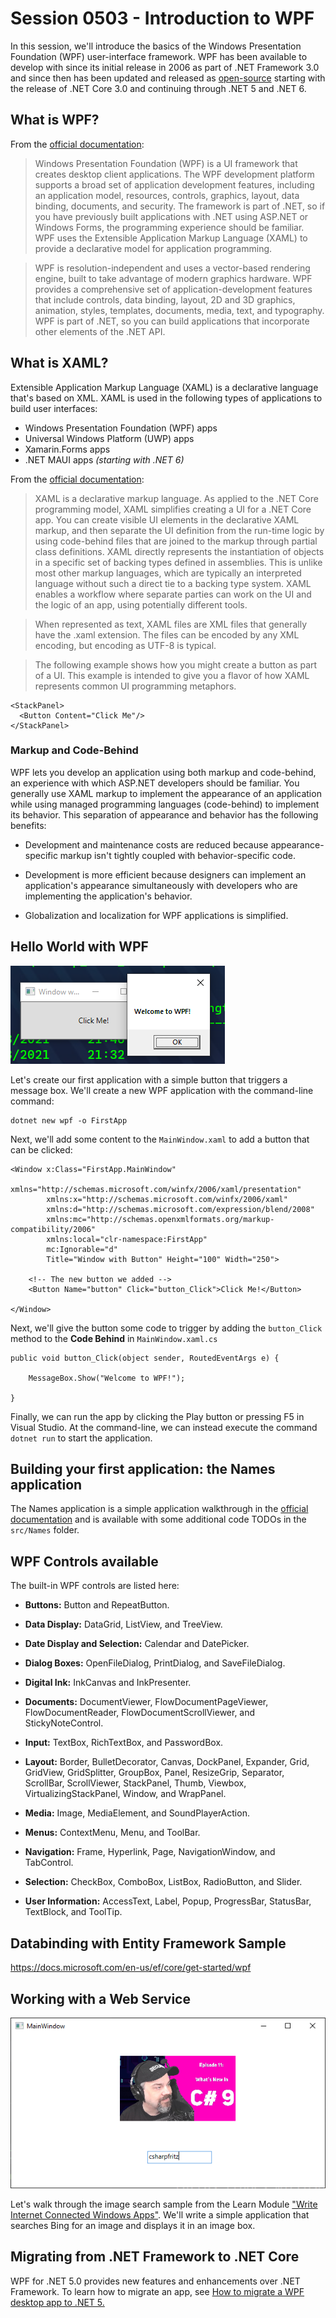 # Session 0503 - Introduction to WPF

In this session, we'll introduce the basics of the Windows Presentation Foundation (WPF) user-interface framework.  WPF has been available to develop with since its initial release in 2006 as part of .NET Framework 3.0 and since then has been updated and released as [open-source](https://github.com/dotnet/wpf) starting with the release of .NET Core 3.0 and continuing through .NET 5 and .NET 6.

## What is WPF?

From the [official documentation](https://docs.microsoft.com/visualstudio/designers/getting-started-with-wpf):

>	Windows Presentation Foundation (WPF) is a UI framework that creates desktop client applications. The WPF development platform supports a broad set of application development features, including an application model, resources, controls, graphics, layout, data binding, documents, and security. The framework is part of .NET, so if you have previously built applications with .NET using ASP.[]()NET or Windows Forms, the programming experience should be familiar. WPF uses the Extensible Application Markup Language (XAML) to provide a declarative model for application programming.

> WPF is resolution-independent and uses a vector-based rendering engine, built to take advantage of modern graphics hardware. WPF provides a comprehensive set of application-development features that include controls, data binding, layout, 2D and 3D graphics, animation, styles, templates, documents, media, text, and typography. WPF is part of .NET, so you can build applications that incorporate other elements of the .NET API.

## What is XAML?

Extensible Application Markup Language (XAML) is a declarative language that's based on XML. XAML is used in the following types of applications to build user interfaces:

 - Windows Presentation Foundation (WPF) apps
 - Universal Windows Platform (UWP) apps
 - Xamarin.Forms apps 
 - .NET MAUI apps _(starting with .NET 6)_

From the [official documentation](https://docs.microsoft.com/dotnet/desktop/wpf/xaml/):

> XAML is a declarative markup language. As applied to the .NET Core programming model, XAML simplifies creating a UI for a .NET Core app. You can create visible UI elements in the declarative XAML markup, and then separate the UI definition from the run-time logic by using code-behind files that are joined to the markup through partial class definitions. XAML directly represents the instantiation of objects in a specific set of backing types defined in assemblies. This is unlike most other markup languages, which are typically an interpreted language without such a direct tie to a backing type system. XAML enables a workflow where separate parties can work on the UI and the logic of an app, using potentially different tools.

> When represented as text, XAML files are XML files that generally have the .xaml extension. The files can be encoded by any XML encoding, but encoding as UTF-8 is typical.

> The following example shows how you might create a button as part of a UI. This example is intended to give you a flavor of how XAML represents common UI programming metaphors.

```xaml
<StackPanel>
  <Button Content="Click Me"/>
</StackPanel>
```

### Markup and Code-Behind

WPF lets you develop an application using both markup and code-behind, an experience with which ASP.NET developers should be familiar. You generally use XAML markup to implement the appearance of an application while using managed programming languages (code-behind) to implement its behavior. This separation of appearance and behavior has the following benefits:

- Development and maintenance costs are reduced because appearance-specific markup isn't tightly coupled with behavior-specific code.

- Development is more efficient because designers can implement an application's appearance simultaneously with developers who are implementing the application's behavior.

- Globalization and localization for WPF applications is simplified.

## Hello World with WPF

![A messagebox saying 'Welcome WPF'](FirstApp.png)

Let's create our first application with a simple button that triggers a message box.  We'll create a new WPF application with the command-line command:

```
dotnet new wpf -o FirstApp
```

Next, we'll add some content to the `MainWindow.xaml` to add a button that can be clicked:

```
<Window x:Class="FirstApp.MainWindow"
        xmlns="http://schemas.microsoft.com/winfx/2006/xaml/presentation"
        xmlns:x="http://schemas.microsoft.com/winfx/2006/xaml"
        xmlns:d="http://schemas.microsoft.com/expression/blend/2008"
        xmlns:mc="http://schemas.openxmlformats.org/markup-compatibility/2006"
        xmlns:local="clr-namespace:FirstApp"
        mc:Ignorable="d"
        Title="Window with Button" Height="100" Width="250">

	<!-- The new button we added -->
	<Button Name="button" Click="button_Click">Click Me!</Button>

</Window>
```

Next, we'll give the button some code to trigger by adding the `button_Click` method to the **Code Behind** in `MainWindow.xaml.cs`

```
public void button_Click(object sender, RoutedEventArgs e) {
	
	MessageBox.Show("Welcome to WPF!");

}
```

Finally, we can run the app by clicking the Play button or pressing F5 in Visual Studio.  At the command-line, we can instead execute the command `dotnet run` to start the application.

## Building your first application: the Names application

The Names application is a simple application walkthrough in the [official documentation](https://docs.microsoft.com/dotnet/desktop/wpf/get-started/create-app-visual-studio) and is available with some additional code TODOs in the `src/Names` folder.

## WPF Controls available

The built-in WPF controls are listed here:

- **Buttons:** Button and RepeatButton.

- **Data Display:** DataGrid, ListView, and TreeView.

- **Date Display and Selection:** Calendar and DatePicker.

- **Dialog Boxes:** OpenFileDialog, PrintDialog, and SaveFileDialog.

- **Digital Ink:** InkCanvas and InkPresenter.

- **Documents:** DocumentViewer, FlowDocumentPageViewer, FlowDocumentReader, FlowDocumentScrollViewer, and StickyNoteControl.

- **Input:** TextBox, RichTextBox, and PasswordBox.

- **Layout:** Border, BulletDecorator, Canvas, DockPanel, Expander, Grid, GridView, GridSplitter, GroupBox, Panel, ResizeGrip, Separator, ScrollBar, ScrollViewer, StackPanel, Thumb, Viewbox, VirtualizingStackPanel, Window, and WrapPanel.

- **Media:** Image, MediaElement, and SoundPlayerAction.

- **Menus:** ContextMenu, Menu, and ToolBar.

- **Navigation:** Frame, Hyperlink, Page, NavigationWindow, and TabControl.

- **Selection:** CheckBox, ComboBox, ListBox, RadioButton, and Slider.

- **User Information:** AccessText, Label, Popup, ProgressBar, StatusBar, TextBlock, and ToolTip.

## Databinding with Entity Framework Sample

https://docs.microsoft.com/en-us/ef/core/get-started/wpf

## Working with a Web Service

![The VisualSearch sample, searching Bing for "csharpfritz"](visualsearch.png)

Let's walk through the image search sample from the Learn Module ["Write Internet Connected Windows Apps"](https://docs.microsoft.com/learn/modules/build-internet-connected-windows10-apps/1-building-app-that-uses-cloud-service?pivots=wpf).  We'll write a simple application that searches Bing for an image and displays it in an image box.

## Migrating from .NET Framework to .NET Core 

WPF for .NET 5.0 provides new features and enhancements over .NET Framework. To learn how to migrate an app, see [How to migrate a WPF desktop app to .NET 5.](https://docs.microsoft.com/dotnet/desktop/wpf/migration/convert-project-from-net-framework)
